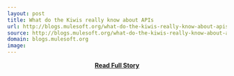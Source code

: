 ```yaml
---
layout: post
title: What do the Kiwis really know about APIs
url: http://blogs.mulesoft.org/what-do-the-kiwis-really-know-about-apis/
source: http://blogs.mulesoft.org/what-do-the-kiwis-really-know-about-apis/
domain: blogs.mulesoft.org
image: 
---
```


<p></p>
<center><p><a href="http://blogs.mulesoft.org/what-do-the-kiwis-really-know-about-apis/" style='padding:25px; font-sze:18px; font-weight: bold;'>Read Full Story</a></p></center>

